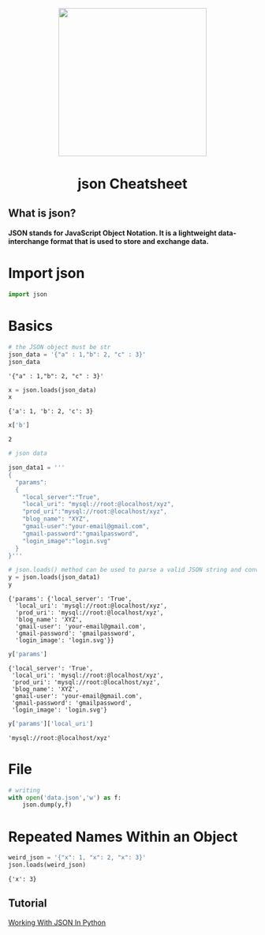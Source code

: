 <div align="center">
  <img src="https://cdn-icons-png.flaticon.com/512/460/460989.png" width="300px"/>
</div>
<h1 align="center">json Cheatsheet</h1>

## What is json?
#### JSON stands for JavaScript Object Notation. It is a lightweight data-interchange format that is used to store and exchange data.

# Import json


```python
import json
```

# Basics


```python
# the JSON object must be str
json_data = '{"a" : 1,"b": 2, "c" : 3}'
json_data
```




    '{"a" : 1,"b": 2, "c" : 3}'




```python
x = json.loads(json_data)
x
```




    {'a': 1, 'b': 2, 'c': 3}




```python
x['b']
```




    2




```python
# json data

json_data1 = '''
{
  "params":
  {
    "local_server":"True",
    "local_uri": "mysql://root:@localhost/xyz",
    "prod_uri":"mysql://root:@localhost/xyz",
    "blog_name": "XYZ",
    "gmail-user":"your-email@gmail.com",
    "gmail-password":"gmailpassword",
    "login_image":"login.svg"
  }
}'''
```


```python
# json.loads() method can be used to parse a valid JSON string and convert it into a Python Dictionary.
y = json.loads(json_data1)
y
```




    {'params': {'local_server': 'True',
      'local_uri': 'mysql://root:@localhost/xyz',
      'prod_uri': 'mysql://root:@localhost/xyz',
      'blog_name': 'XYZ',
      'gmail-user': 'your-email@gmail.com',
      'gmail-password': 'gmailpassword',
      'login_image': 'login.svg'}}




```python
y['params']
```




    {'local_server': 'True',
     'local_uri': 'mysql://root:@localhost/xyz',
     'prod_uri': 'mysql://root:@localhost/xyz',
     'blog_name': 'XYZ',
     'gmail-user': 'your-email@gmail.com',
     'gmail-password': 'gmailpassword',
     'login_image': 'login.svg'}




```python
y['params']['local_uri']
```




    'mysql://root:@localhost/xyz'



# File


```python
# writing
with open('data.json','w') as f:
    json.dump(y,f)
```

# Repeated Names Within an Object


```python
weird_json = '{"x": 1, "x": 2, "x": 3}'
json.loads(weird_json)
```




    {'x': 3}


## Tutorial
[Working With JSON In Python](https://youtu.be/Rolq7_E4ses)

